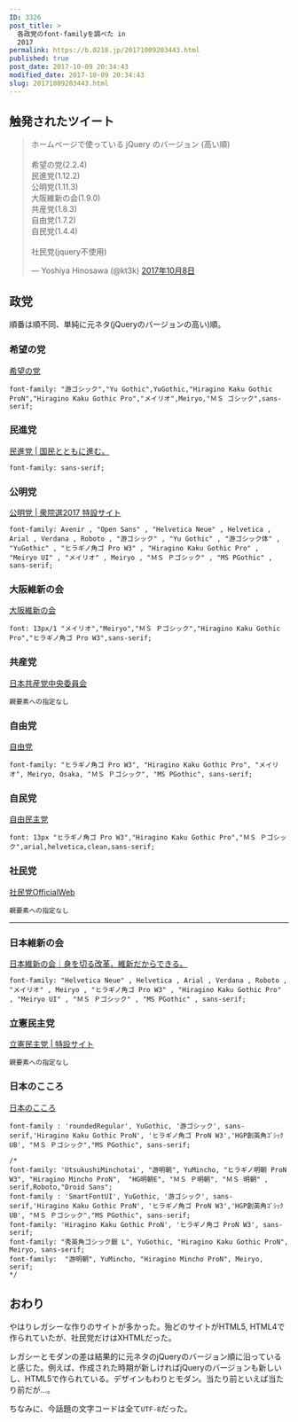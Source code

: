 ```yaml
---
ID: 3326
post_title: >
  各政党のfont-familyを調べた in
  2017
permalink: https://b.0218.jp/20171009203443.html
published: true
post_date: 2017-10-09 20:34:43
modified_date: 2017-10-09 20:34:43
slug: 20171009203443.html
---
```

<h2>触発されたツイート</h2>

<blockquote class="twitter-tweet" data-lang="ja"><p lang="ja" dir="ltr">ホームページで使っている jQuery のバージョン (高い順)<br><br>希望の党(2.2.4)<br>民進党(1.12.2)<br>公明党(1.11.3)<br>大阪維新の会(1.9.0)<br>共産党(1.8.3)<br>自由党(1.7.2)<br>自民党(1.4.4)<br><br>社民党(jquery不使用)</p>&mdash; Yoshiya Hinosawa (@kt3k) <a href="https://twitter.com/kt3k/status/917040600288968705?ref_src=twsrc%5Etfw">2017年10月8日</a></blockquote>

<script async src="//platform.twitter.com/widgets.js" charset="utf-8"></script>

<!--more-->

<h2>政党</h2>

順番は順不同、単純に元ネタ(jQueryのバージョンの高い)順。

<h3>希望の党</h3>

<a href="https://kibounotou.jp/">希望の党</a>

<pre><code class="language-css">font-family: "游ゴシック","Yu Gothic",YuGothic,"Hiragino Kaku Gothic ProN","Hiragino Kaku Gothic Pro","メイリオ",Meiryo,"ＭＳ ゴシック",sans-serif;
</code></pre>

<h3>民進党</h3>

<a href="https://www.minshin.or.jp/">民進党 | 国民とともに進む。</a>

<pre><code class="language-css">font-family: sans-serif;
</code></pre>

<h3>公明党</h3>

<a href="https://www.komei.or.jp/campaign/shuin2017/">公明党 | 衆院選2017 特設サイト</a>

<pre><code class="language-css">font-family: Avenir , "Open Sans" , "Helvetica Neue" , Helvetica , Arial , Verdana , Roboto , "游ゴシック" , "Yu Gothic" , "游ゴシック体" , "YuGothic" , "ヒラギノ角ゴ Pro W3" , "Hiragino Kaku Gothic Pro" , "Meiryo UI" , "メイリオ" , Meiryo , "ＭＳ Ｐゴシック" , "MS PGothic" , sans-serif;
</code></pre>

<h3>大阪維新の会</h3>

<a href="http://oneosaka.jp/">大阪維新の会</a>

<pre><code class="language-css">font: 13px/1 "メイリオ","Meiryo","ＭＳ Ｐゴシック","Hiragino Kaku Gothic Pro","ヒラギノ角ゴ Pro W3",sans-serif;
</code></pre>

<h3>共産党</h3>

<a href="http://www.jcp.or.jp/">日本共産党中央委員会</a>

<pre><code>親要素への指定なし
</code></pre>

<h3>自由党</h3>

<a href="http://www.seikatsu1.jp/">自由党</a>

<pre><code class="language-css">font-family: "ヒラギノ角ゴ Pro W3", "Hiragino Kaku Gothic Pro", "メイリオ", Meiryo, Osaka, "ＭＳ Ｐゴシック", "MS PGothic", sans-serif;
</code></pre>

<h3>自民党</h3>

<a href="https://www.jimin.jp/">自由民主党</a>

<pre><code class="language-css">font: 13px "ヒラギノ角ゴ Pro W3","Hiragino Kaku Gothic Pro","ＭＳ Ｐゴシック",arial,helvetica,clean,sans-serif;
</code></pre>

<h3>社民党</h3>

<a href="http://www5.sdp.or.jp/">社民党OfficialWeb</a>

<pre><code>親要素への指定なし
</code></pre>

<hr />

<h3>日本維新の会</h3>

<a href="https://o-ishin.jp/">日本維新の会｜身を切る改革、維新だからできる。</a>

<pre><code class="language-css">font-family: "Helvetica Neue" , Helvetica , Arial , Verdana , Roboto , "メイリオ" , Meiryo , "ヒラギノ角ゴ Pro W3" , "Hiragino Kaku Gothic Pro" , "Meiryo UI" , "ＭＳ Ｐゴシック" , "MS PGothic" , sans-serif;
</code></pre>

<h3>立憲民主党</h3>

<a href="http://cdp-japan.jp/teaser/">立憲民主党 | 特設サイト</a>

<pre><code>親要素への指定なし
</code></pre>

<h3>日本のこころ</h3>

<a href="https://nippon-kokoro.jp/">日本のこころ</a>

<pre><code class="language-css">font-family : 'roundedRegular', YuGothic, '游ゴシック', sans-serif,'Hiragino Kaku Gothic ProN', 'ヒラギノ角ゴ ProN W3','HGP創英角ｺﾞｼｯｸUB', "ＭＳ Ｐゴシック","MS PGothic", sans-serif;

/*
font-family: 'UtsukushiMinchotai', "游明朝", YuMincho, "ヒラギノ明朝 ProN W3", "Hiragino Mincho ProN",  "HG明朝E", "ＭＳ Ｐ明朝", "ＭＳ 明朝" , serif,Roboto,"Droid Sans"; 
font-family : 'SmartFontUI', YuGothic, '游ゴシック', sans-serif,'Hiragino Kaku Gothic ProN', 'ヒラギノ角ゴ ProN W3','HGP創英角ｺﾞｼｯｸUB', "ＭＳ Ｐゴシック","MS PGothic", sans-serif;
font-family: 'Hiragino Kaku Gothic ProN', 'ヒラギノ角ゴ ProN W3', sans-serif;
font-family: "秀英角ゴシック銀 L", YuGothic, "Hiragino Kaku Gothic ProN", Meiryo, sans-serif;
font-family:  "游明朝", YuMincho, "Hiragino Mincho ProN", Meiryo, serif;
*/
</code></pre>

<h2>おわり</h2>

やはりレガシーな作りのサイトが多かった。殆どのサイトがHTML5, HTML4で作られていたが、社民党だけはXHTMLだった。

レガシーとモダンの差は結果的に元ネタのjQueryのバージョン順に沿っていると感じた。例えば、作成された時期が新しければjQueryのバージョンも新しいし、HTML5で作られている。デザインもわりとモダン。当たり前といえば当たり前だが…。

ちなみに、今話題の文字コードは全て<code>UTF-8</code>だった。